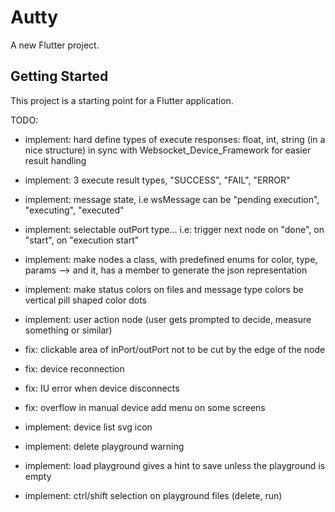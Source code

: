 # Autty

A new Flutter project.

## Getting Started

This project is a starting point for a Flutter application.

TODO:
- implement: hard define types of execute responses: float, int, string (in a nice structure) in sync with Websocket_Device_Framework for easier result handling
- implement: 3 execute result types, "SUCCESS", "FAIL", "ERROR"
- implement: message state, i.e wsMessage can be "pending execution", "executing", "executed"
- implement: selectable outPort type... i.e: trigger next node on "done", on "start", on "execution start"
- implement: make nodes a class, with predefined enums for color, type, params --> and it, has a member to generate the json representation

- implement: make status colors on files and message type colors be vertical pill shaped color dots
- implement: user action node (user gets prompted to decide, measure something or similar)

- fix: clickable area of inPort/outPort not to be cut by the edge of the node
- fix: device reconnection
- fix: IU error when device disconnects
- fix: overflow in manual device add menu on some screens

- implement: device list svg icon
- implement: delete playground warning
- implement: load playground gives a hint to save unless the playground is empty
- implement: ctrl/shift selection on playground files (delete, run)